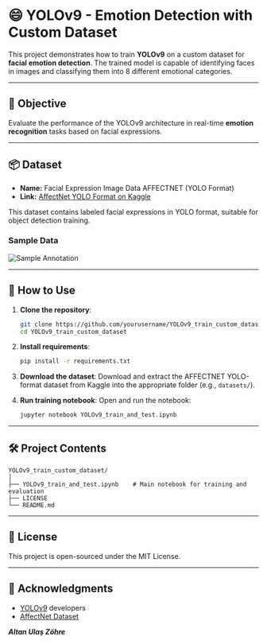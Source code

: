 # 😄 YOLOv9 - Emotion Detection with Custom Dataset

This project demonstrates how to train **YOLOv9** on a custom dataset for **facial emotion detection**. The trained model is capable of identifying faces in images and classifying them into 8 different emotional categories.

---

## 🧠 Objective

Evaluate the performance of the YOLOv9 architecture in real-time **emotion recognition** tasks based on facial expressions.

---

## 📦 Dataset

- **Name:** Facial Expression Image Data AFFECTNET (YOLO Format)
- **Link:** [AffectNet YOLO Format on Kaggle](https://www.kaggle.com/datasets/fatihkgg/affectnet-yolo-format)

This dataset contains labeled facial expressions in YOLO format, suitable for object detection training.

### Sample Data

![Sample Annotation](https://github.com/altanulaszohre/YOLOv9-train-custom-dataset/assets/111522957/5cbae123-55af-4651-8a24-31becf1cfdd5)

---

## 🚀 How to Use

1. **Clone the repository**:
   ```bash
   git clone https://github.com/yourusername/YOLOv9_train_custom_dataset.git
   cd YOLOv9_train_custom_dataset
   ```

2. **Install requirements**:
   ```bash
   pip install -r requirements.txt
   ```

3. **Download the dataset**:
   Download and extract the AFFECTNET YOLO-format dataset from Kaggle into the appropriate folder (e.g., `datasets/`).

4. **Run training notebook**:
   Open and run the notebook:
   ```bash
   jupyter notebook YOLOv9_train_and_test.ipynb
   ```

---

## 🛠️ Project Contents

```
YOLOv9_train_custom_dataset/
│
├── YOLOv9_train_and_test.ipynb    # Main notebook for training and evaluation
├── LICENSE
└── README.md
```

---

## 📄 License

This project is open-sourced under the MIT License.

---

## 🙌 Acknowledgments

- [YOLOv9](https://github.com/WongKinYiu/yolov9) developers
- [AffectNet Dataset](https://www.kaggle.com/datasets/fatihkgg/affectnet-yolo-format)


***Altan Ulaş Zöhre***
